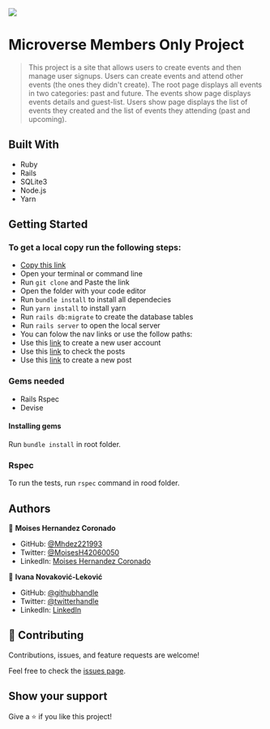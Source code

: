 ![](https://img.shields.io/badge/Microverse-blueviolet)

# Microverse Members Only Project

> This project is a site that allows users to create events and then manage user signups. Users can create events and attend other events (the ones they didn't create). The root page displays all events in two categories: past and future. The events show page displays events details and guest-list. Users show page displays the list of events they created and the list of events they attending (past and upcoming).

## Built With

- Ruby
- Rails
- SQLite3
- Node.js
- Yarn

## Getting Started
### To get a local copy run the following steps:

- [Copy this link](https://github.com/Mhdez221993/private-events.git)
- Open your terminal or command line
- Run `git clone` and Paste the link
- Open the folder with your code editor
- Run `bundle install` to install all dependecies
- Run `yarn install` to install yarn
- Run `rails db:migrate` to create the database tables
- Run `rails server` to open the local server
- You can folow the nav links or use the follow paths:
- Use this [link](http://localhost:3000/users/sign_up) to create a new user account
- Use this [link](http://localhost:3000/posts) to check the posts
- Use this [link](http://localhost:3000/posts/new) to create a new post

### Gems needed
- Rails Rspec
- Devise

#### Installing gems
Run `bundle install` in root folder.

### Rspec
To run the tests, run `rspec` command in rood folder.

## Authors
👤 **Moises Hernandez Coronado** 

- GitHub: [@Mhdez221993](https://github.com/Mhdez221993) 
- Twitter: [@MoisesH42060050](https://twitter.com/MoisesH42060050) 
- LinkedIn: [Moises Hernandez Coronado](https://www.linkedin.com/in/moises-hernandez-coronado/)

👤 **Ivana Novaković-Leković** 

- GitHub: [@githubhandle](https://github.com/1v4n4)
- Twitter: [@twitterhandle](https://twitter.com/codeIv1)
- LinkedIn: [LinkedIn](https://www.linkedin.com/in/1v4n4/)


## 🤝 Contributing

Contributions, issues, and feature requests are welcome!

Feel free to check the [issues page](https://github.com/Mhdez221993/private-events/issues).

## Show your support

Give a ⭐️ if you like this project!

